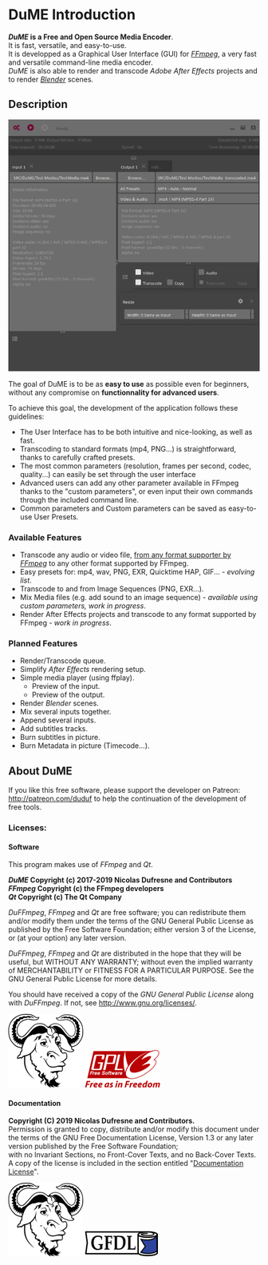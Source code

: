 # DuME Introduction

**_DuME_ is a Free and Open Source Media Encoder**.  
It is fast, versatile, and easy-to-use.  
It is developped as a Graphical User Interface (GUI) for [*FFmpeg*](https://ffmpeg.org/), a very fast and versatile command-line media encoder.  
*DuME* is also able to render and transcode *Adobe After Effects* projects and to render [*Blender*](http://blender.org) scenes.

## Description

![](img/captures/DuME_Screenshot.png)

The goal of DuME is to be as **easy to use** as possible even for beginners, without any compromise on **functionnality for advanced users**.

To achieve this goal, the development of the application follows these guidelines:

- The User Interface has to be both intuitive and nice-looking, as well as fast.
- Transcoding to standard formats (mp4, PNG...) is straightforward, thanks to carefully crafted presets.
- The most common parameters (resolution, frames per second, codec, quality...) can easily be set through the user interface
- Advanced users can add any other parameter available in FFmpeg thanks to the "custom parameters", or even input their own commands through the included command line.
- Common parameters and Custom parameters can be saved as easy-to-use User Presets.

### Available Features

- Transcode any audio or video file, [from any format supporter by *FFmpeg*](https://ffmpeg.org/general.html#Supported-File-Formats_002c-Codecs-or-Features) to any other format supported by FFmpeg.
- Easy presets for: mp4, wav, PNG, EXR, Quicktime HAP, GIF... - *evolving list*.
- Transcode to and from Image Sequences (PNG, EXR...).
- Mix Media files (e.g. add sound to an image sequence) - *available using custom parameters, work in progress*.
- Render After Effects projects and transcode to any format supported by FFmpeg - *work in progress*.

### Planned Features

- Render/Transcode queue.
- Simplify *After Effects* rendering setup.
- Simple media player (using ffplay).  
    - Preview of the input.
    - Preview of the output.
- Render *Blender* scenes.
- Mix several inputs together.
- Append several inputs.
- Add subtitles tracks.
- Burn subtitles in picture.
- Burn Metadata in picture (Timecode...).

## About DuME

If you like this free software, please support the developer on Patreon: http://patreon.com/duduf to help the continuation of the development of free tools.

### Licenses:

#### Software

This program makes use of *FFmpeg* and *Qt*.

***DuME* Copyright (c) 2017-2019 Nicolas Dufresne and Contributors**  
***FFmpeg* Copyright (c) the FFmpeg developers**  
***Qt* Copyright (c) The Qt Company**

*DuFFmpeg*, *FFmpeg* and *Qt* are free software; you can redistribute them and/or modify them under the terms of the GNU General Public License as published by the Free Software Foundation; either version 3 of the License, or
(at your option) any later version.

*DuFFmpeg*, *FFmpeg* and *Qt* are distributed in the hope that they will be useful, but WITHOUT ANY WARRANTY; without even the implied warranty of MERCHANTABILITY or FITNESS FOR A PARTICULAR PURPOSE.  See the
GNU General Public License for more details.

You should have received a copy of the *GNU General Public License* along with *DuFFmpeg*.  If not, see http://www.gnu.org/licenses/.

![GNU](img/logos/gnu.png) ![GPL](img/logos/gplv3.png) 

#### Documentation

**Copyright (C)  2019 Nicolas Dufresne and Contributors.**  
Permission is granted to copy, distribute and/or modify this document under the terms of the GNU Free Documentation License, Version 1.3 or any later version published by the Free Software Foundation;  
with no Invariant Sections, no Front-Cover Texts, and no Back-Cover Texts.
A copy of the license is included in the section entitled "[Documentation License](doc-license.md)".

![GNU](img/logos/gnu.png) ![GFDL](img/logos/gfdl-logo.png) 
